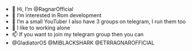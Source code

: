 - 👋 Hi, I’m @RagnarOfficial
- 👀 I’m interested in Rom development
- 🌱 I’m a small YouTuber I also have 3 groups on telegram, I run them too
- 💞️ I like to working alone
- 📫 If you want to join my telegram group then you can
-    @GladiatorOS @MIBLACKSHARK @ETRRAGNAROFFICIAL 
<!---
RagnarOfficial/RagnarOfficial is a ✨ special ✨ repository because its `README.md` (this file) appears on your GitHub profile.
You can click the Preview link to take a look at your changes.
--->
